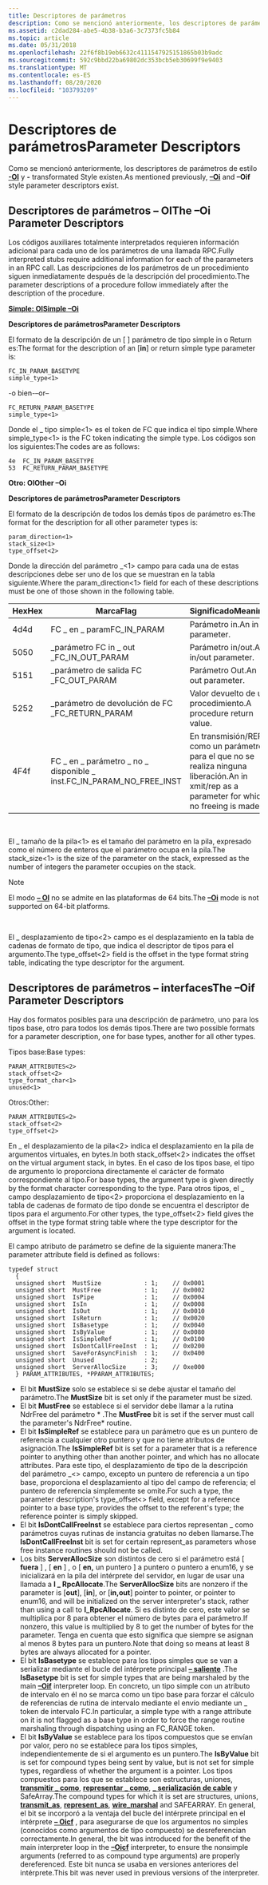 ```yaml
---
title: Descriptores de parámetros
description: Como se mencionó anteriormente, los descriptores de parámetros de estilo 8211, OI y \ 8211; existen.
ms.assetid: c2dad284-abe5-4b38-b3a6-3c7373fc5b84
ms.topic: article
ms.date: 05/31/2018
ms.openlocfilehash: 22f6f8b19eb6632c4111547925151865b03b9adc
ms.sourcegitcommit: 592c9bbd22ba69802dc353bcb5eb30699f9e9403
ms.translationtype: MT
ms.contentlocale: es-ES
ms.lasthandoff: 08/20/2020
ms.locfileid: "103793209"
---
```

# <a name="parameter-descriptors"></a><span data-ttu-id="598c3-103">Descriptores de parámetros</span><span class="sxs-lookup"><span data-stu-id="598c3-103">Parameter Descriptors</span></span>

<span data-ttu-id="598c3-104">Como se mencionó anteriormente, los descriptores de parámetros de estilo [**-OI**](/windows/desktop/Midl/-oi) y **-** transformated Style existen.</span><span class="sxs-lookup"><span data-stu-id="598c3-104">As mentioned previously, [**–Oi**](/windows/desktop/Midl/-oi) and **–Oif** style parameter descriptors exist.</span></span>

## <a name="the-oi-parameter-descriptors"></a><span data-ttu-id="598c3-105">Descriptores de parámetros – OI</span><span class="sxs-lookup"><span data-stu-id="598c3-105">The –Oi Parameter Descriptors</span></span>

<span data-ttu-id="598c3-106">Los códigos auxiliares totalmente interpretados requieren información adicional para cada uno de los parámetros de una llamada RPC.</span><span class="sxs-lookup"><span data-stu-id="598c3-106">Fully interpreted stubs require additional information for each of the parameters in an RPC call.</span></span> <span data-ttu-id="598c3-107">Las descripciones de los parámetros de un procedimiento siguen inmediatamente después de la descripción del procedimiento.</span><span class="sxs-lookup"><span data-stu-id="598c3-107">The parameter descriptions of a procedure follow immediately after the description of the procedure.</span></span>

[<span data-ttu-id="598c3-108">**Simple: OI**</span><span class="sxs-lookup"><span data-stu-id="598c3-108">**Simple –Oi**</span></span>](/windows/desktop/Midl/-oi)

<span data-ttu-id="598c3-109">**Descriptores de parámetros**</span><span class="sxs-lookup"><span data-stu-id="598c3-109">**Parameter Descriptors**</span></span>

<span data-ttu-id="598c3-110">El formato de la descripción de un \[  \] parámetro de tipo simple in o Return es:</span><span class="sxs-lookup"><span data-stu-id="598c3-110">The format for the description of an \[**in**\] or return simple type parameter is:</span></span>

``` syntax
FC_IN_PARAM_BASETYPE 
simple_type<1>
```

<span data-ttu-id="598c3-111">-o bien-</span><span class="sxs-lookup"><span data-stu-id="598c3-111">–or–</span></span>

``` syntax
FC_RETURN_PARAM_BASETYPE 
simple_type<1>
```

<span data-ttu-id="598c3-112">Donde el \_ tipo simple<1> es el token de FC que indica el tipo simple.</span><span class="sxs-lookup"><span data-stu-id="598c3-112">Where simple\_type<1> is the FC token indicating the simple type.</span></span> <span data-ttu-id="598c3-113">Los códigos son los siguientes:</span><span class="sxs-lookup"><span data-stu-id="598c3-113">The codes are as follows:</span></span>

``` syntax
4e  FC_IN_PARAM_BASETYPE 
53  FC_RETURN_PARAM_BASETYPE
```

<span data-ttu-id="598c3-114">**Otro: OI**</span><span class="sxs-lookup"><span data-stu-id="598c3-114">**Other –Oi**</span></span>

<span data-ttu-id="598c3-115">**Descriptores de parámetros**</span><span class="sxs-lookup"><span data-stu-id="598c3-115">**Parameter Descriptors**</span></span>

<span data-ttu-id="598c3-116">El formato de la descripción de todos los demás tipos de parámetro es:</span><span class="sxs-lookup"><span data-stu-id="598c3-116">The format for the description for all other parameter types is:</span></span>

``` syntax
param_direction<1> 
stack_size<1> 
type_offset<2>
```

<span data-ttu-id="598c3-117">Donde la dirección del parámetro \_<1> campo para cada una de estas descripciones debe ser uno de los que se muestran en la tabla siguiente.</span><span class="sxs-lookup"><span data-stu-id="598c3-117">Where the param\_direction<1> field for each of these descriptions must be one of those shown in the following table.</span></span>



| <span data-ttu-id="598c3-118">Hex</span><span class="sxs-lookup"><span data-stu-id="598c3-118">Hex</span></span> | <span data-ttu-id="598c3-119">Marca</span><span class="sxs-lookup"><span data-stu-id="598c3-119">Flag</span></span>                          | <span data-ttu-id="598c3-120">Significado</span><span class="sxs-lookup"><span data-stu-id="598c3-120">Meaning</span></span>                                                     |
|-----|-------------------------------|-------------------------------------------------------------|
| <span data-ttu-id="598c3-121">4d</span><span class="sxs-lookup"><span data-stu-id="598c3-121">4d</span></span>  | <span data-ttu-id="598c3-122">FC \_ en \_ param</span><span class="sxs-lookup"><span data-stu-id="598c3-122">FC\_IN\_PARAM</span></span>                 | <span data-ttu-id="598c3-123">Parámetro in.</span><span class="sxs-lookup"><span data-stu-id="598c3-123">An in parameter.</span></span>                                            |
| <span data-ttu-id="598c3-124">50</span><span class="sxs-lookup"><span data-stu-id="598c3-124">50</span></span>  | <span data-ttu-id="598c3-125">\_parámetro FC in \_ out \_</span><span class="sxs-lookup"><span data-stu-id="598c3-125">FC\_IN\_OUT\_PARAM</span></span>            | <span data-ttu-id="598c3-126">Parámetro in/out.</span><span class="sxs-lookup"><span data-stu-id="598c3-126">An in/out parameter.</span></span>                                        |
| <span data-ttu-id="598c3-127">51</span><span class="sxs-lookup"><span data-stu-id="598c3-127">51</span></span>  | <span data-ttu-id="598c3-128">\_parámetro de salida FC \_</span><span class="sxs-lookup"><span data-stu-id="598c3-128">FC\_OUT\_PARAM</span></span>                | <span data-ttu-id="598c3-129">Parámetro Out.</span><span class="sxs-lookup"><span data-stu-id="598c3-129">An out parameter.</span></span>                                           |
| <span data-ttu-id="598c3-130">52</span><span class="sxs-lookup"><span data-stu-id="598c3-130">52</span></span>  | <span data-ttu-id="598c3-131">\_parámetro de devolución de FC \_</span><span class="sxs-lookup"><span data-stu-id="598c3-131">FC\_RETURN\_PARAM</span></span>             | <span data-ttu-id="598c3-132">Valor devuelto de un procedimiento.</span><span class="sxs-lookup"><span data-stu-id="598c3-132">A procedure return value.</span></span>                                   |
| <span data-ttu-id="598c3-133">4F</span><span class="sxs-lookup"><span data-stu-id="598c3-133">4f</span></span>  | <span data-ttu-id="598c3-134">FC \_ en \_ parámetro \_ no \_ disponible \_ inst.</span><span class="sxs-lookup"><span data-stu-id="598c3-134">FC\_IN\_PARAM\_NO\_FREE\_INST</span></span> | <span data-ttu-id="598c3-135">En transmisión/REP como un parámetro para el que no se realiza ninguna liberación.</span><span class="sxs-lookup"><span data-stu-id="598c3-135">An in xmit/rep as a parameter for which no freeing is made.</span></span> |



 

<span data-ttu-id="598c3-136">El \_ tamaño de la pila<1> es el tamaño del parámetro en la pila, expresado como el número de enteros que el parámetro ocupa en la pila.</span><span class="sxs-lookup"><span data-stu-id="598c3-136">The stack\_size<1> is the size of the parameter on the stack, expressed as the number of integers the parameter occupies on the stack.</span></span>

> [!Note]  
> <span data-ttu-id="598c3-137">El modo [**– OI**](/windows/desktop/Midl/-oi) no se admite en las plataformas de 64 bits.</span><span class="sxs-lookup"><span data-stu-id="598c3-137">The [**–Oi**](/windows/desktop/Midl/-oi) mode is not supported on 64-bit platforms.</span></span>

 

<span data-ttu-id="598c3-138">El \_ desplazamiento de tipo<2> campo es el desplazamiento en la tabla de cadenas de formato de tipo, que indica el descriptor de tipos para el argumento.</span><span class="sxs-lookup"><span data-stu-id="598c3-138">The type\_offset<2> field is the offset in the type format string table, indicating the type descriptor for the argument.</span></span>

## <a name="the-oif-parameter-descriptors"></a><span data-ttu-id="598c3-139">Descriptores de parámetros – interfaces</span><span class="sxs-lookup"><span data-stu-id="598c3-139">The –Oif Parameter Descriptors</span></span>

<span data-ttu-id="598c3-140">Hay dos formatos posibles para una descripción de parámetro, uno para los tipos base, otro para todos los demás tipos.</span><span class="sxs-lookup"><span data-stu-id="598c3-140">There are two possible formats for a parameter description, one for base types, another for all other types.</span></span>

<span data-ttu-id="598c3-141">Tipos base:</span><span class="sxs-lookup"><span data-stu-id="598c3-141">Base types:</span></span>

``` syntax
PARAM_ATTRIBUTES<2> 
stack_offset<2> 
type_format_char<1> 
unused<1>
```

<span data-ttu-id="598c3-142">Otros:</span><span class="sxs-lookup"><span data-stu-id="598c3-142">Other:</span></span>

``` syntax
PARAM_ATTRIBUTES<2> 
stack_offset<2> 
type_offset<2>
```

<span data-ttu-id="598c3-143">En \_ el desplazamiento de la pila<2> indica el desplazamiento en la pila de argumentos virtuales, en bytes.</span><span class="sxs-lookup"><span data-stu-id="598c3-143">In both stack\_offset<2> indicates the offset on the virtual argument stack, in bytes.</span></span> <span data-ttu-id="598c3-144">En el caso de los tipos base, el tipo de argumento lo proporciona directamente el carácter de formato correspondiente al tipo.</span><span class="sxs-lookup"><span data-stu-id="598c3-144">For base types, the argument type is given directly by the format character corresponding to the type.</span></span> <span data-ttu-id="598c3-145">Para otros tipos, el \_ campo desplazamiento de tipo<2> proporciona el desplazamiento en la tabla de cadenas de formato de tipo donde se encuentra el descriptor de tipos para el argumento.</span><span class="sxs-lookup"><span data-stu-id="598c3-145">For other types, the type\_offset<2> field gives the offset in the type format string table where the type descriptor for the argument is located.</span></span>

<span data-ttu-id="598c3-146">El campo atributo de parámetro se define de la siguiente manera:</span><span class="sxs-lookup"><span data-stu-id="598c3-146">The parameter attribute field is defined as follows:</span></span>

``` syntax
typedef struct
  {
  unsigned short  MustSize            : 1;    // 0x0001
  unsigned short  MustFree            : 1;    // 0x0002
  unsigned short  IsPipe              : 1;    // 0x0004
  unsigned short  IsIn                : 1;    // 0x0008
  unsigned short  IsOut               : 1;    // 0x0010
  unsigned short  IsReturn            : 1;    // 0x0020
  unsigned short  IsBasetype          : 1;    // 0x0040
  unsigned short  IsByValue           : 1;    // 0x0080
  unsigned short  IsSimpleRef         : 1;    // 0x0100
  unsigned short  IsDontCallFreeInst  : 1;    // 0x0200
  unsigned short  SaveForAsyncFinish  : 1;    // 0x0400
  unsigned short  Unused              : 2;
  unsigned short  ServerAllocSize     : 3;    // 0xe000
  } PARAM_ATTRIBUTES, *PPARAM_ATTRIBUTES;
```

-   <span data-ttu-id="598c3-147">El bit **MustSize** solo se establece si se debe ajustar el tamaño del parámetro.</span><span class="sxs-lookup"><span data-stu-id="598c3-147">The **MustSize** bit is set only if the parameter must be sized.</span></span>
-   <span data-ttu-id="598c3-148">El bit **MustFree** se establece si el servidor debe llamar a la rutina NdrFree del parámetro \* .</span><span class="sxs-lookup"><span data-stu-id="598c3-148">The **MustFree** bit is set if the server must call the parameter's NdrFree\* routine.</span></span>
-   <span data-ttu-id="598c3-149">El bit **IsSimpleRef** se establece para un parámetro que es un puntero de referencia a cualquier otro puntero y que no tiene atributos de asignación.</span><span class="sxs-lookup"><span data-stu-id="598c3-149">The **IsSimpleRef** bit is set for a parameter that is a reference pointer to anything other than another pointer, and which has no allocate attributes.</span></span> <span data-ttu-id="598c3-150">Para este tipo, el desplazamiento de tipo de la descripción del parámetro \_<> campo, excepto un puntero de referencia a un tipo base, proporciona el desplazamiento al tipo del campo de referencia; el puntero de referencia simplemente se omite.</span><span class="sxs-lookup"><span data-stu-id="598c3-150">For such a type, the parameter description's type\_offset<> field, except for a reference pointer to a base type, provides the offset to the referent's type; the reference pointer is simply skipped.</span></span>
-   <span data-ttu-id="598c3-151">El bit **IsDontCallFreeInst** se establece para ciertos representan \_ como parámetros cuyas rutinas de instancia gratuitas no deben llamarse.</span><span class="sxs-lookup"><span data-stu-id="598c3-151">The **IsDontCallFreeInst** bit is set for certain represent\_as parameters whose free instance routines should not be called.</span></span>
-   <span data-ttu-id="598c3-152">Los bits **ServerAllocSize** son distintos de cero si el parámetro está \[ **fuera** \] , \[ **en** \] , o \[ **en,** un puntero \] a puntero o puntero a enum16, y se inicializará en la pila del intérprete del servidor, en lugar de usar una llamada a **I \_ RpcAllocate**.</span><span class="sxs-lookup"><span data-stu-id="598c3-152">The **ServerAllocSize** bits are nonzero if the parameter is \[**out**\], \[**in**\], or \[**in,out**\] pointer to pointer, or pointer to enum16, and will be initialized on the server interpreter's stack, rather than using a call to **I\_RpcAllocate**.</span></span> <span data-ttu-id="598c3-153">Si es distinto de cero, este valor se multiplica por 8 para obtener el número de bytes para el parámetro.</span><span class="sxs-lookup"><span data-stu-id="598c3-153">If nonzero, this value is multiplied by 8 to get the number of bytes for the parameter.</span></span> <span data-ttu-id="598c3-154">Tenga en cuenta que esto significa que siempre se asignan al menos 8 bytes para un puntero.</span><span class="sxs-lookup"><span data-stu-id="598c3-154">Note that doing so means at least 8 bytes are always allocated for a pointer.</span></span>
-   <span data-ttu-id="598c3-155">El bit **IsBasetype** se establece para los tipos simples que se van a serializar mediante el bucle del intérprete principal [**– saliente**](/windows/desktop/Midl/-oi) .</span><span class="sxs-lookup"><span data-stu-id="598c3-155">The **IsBasetype** bit is set for simple types that are being marshaled by the main [**–Oif**](/windows/desktop/Midl/-oi) interpreter loop.</span></span> <span data-ttu-id="598c3-156">En concreto, un tipo simple con un atributo de intervalo en él no se marca como un tipo base para forzar el cálculo de referencias de rutina de intervalo mediante el envío mediante un \_ token de intervalo FC.</span><span class="sxs-lookup"><span data-stu-id="598c3-156">In particular, a simple type with a range attribute on it is not flagged as a base type in order to force the range routine marshaling through dispatching using an FC\_RANGE token.</span></span>
-   <span data-ttu-id="598c3-157">El bit **IsByValue** se establece para los tipos compuestos que se envían por valor, pero no se establece para los tipos simples, independientemente de si el argumento es un puntero.</span><span class="sxs-lookup"><span data-stu-id="598c3-157">The **IsByValue** bit is set for compound types being sent by value, but is not set for simple types, regardless of whether the argument is a pointer.</span></span> <span data-ttu-id="598c3-158">Los tipos compuestos para los que se establece son estructuras, uniones, [**transmitir \_ como**](/windows/desktop/Midl/transmit-as), [**representar \_ como**](/windows/desktop/Midl/represent-as), [**\_ serialización de cable**](/windows/desktop/Midl/wire-marshal) y SafeArray.</span><span class="sxs-lookup"><span data-stu-id="598c3-158">The compound types for which it is set are structures, unions, [**transmit\_as**](/windows/desktop/Midl/transmit-as), [**represent\_as**](/windows/desktop/Midl/represent-as), [**wire\_marshal**](/windows/desktop/Midl/wire-marshal) and SAFEARRAY.</span></span> <span data-ttu-id="598c3-159">En general, el bit se incorporó a la ventaja del bucle del intérprete principal en el intérprete [**– Oicf**](/windows/desktop/Midl/-oi) , para asegurarse de que los argumentos no simples (conocidos como argumentos de tipo compuesto) se desreferencian correctamente.</span><span class="sxs-lookup"><span data-stu-id="598c3-159">In general, the bit was introduced for the benefit of the main interpreter loop in the [**–Oicf**](/windows/desktop/Midl/-oi) interpreter, to ensure the nonsimple arguments (referred to as compound type arguments) are properly dereferenced.</span></span> <span data-ttu-id="598c3-160">Este bit nunca se usaba en versiones anteriores del intérprete.</span><span class="sxs-lookup"><span data-stu-id="598c3-160">This bit was never used in previous versions of the interpreter.</span></span>

 

 
